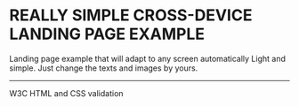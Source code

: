 REALLY SIMPLE CROSS-DEVICE LANDING PAGE EXAMPLE
=================================

Landing page example that will adapt to any screen automatically
Light and simple. Just change the texts and images by yours.

--------------------------- 
W3C HTML and CSS validation
